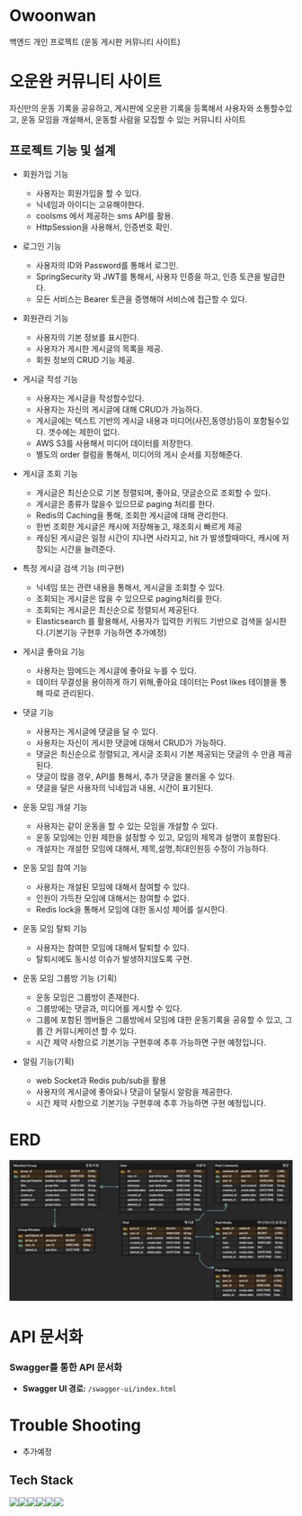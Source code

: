 # Owoonwan
백엔드 개인 프로젝트 (운동 게시판 커뮤니티 사이트)

#  오운완 커뮤니티 사이트


자신만의 운동 기록을 공유하고, 게시판에 오운완 기록을 등록해서 사용자와 소통할수있고, 
운동 모임을 개설해서, 운동할 사람을 모집할 수 있는 커뮤니티 사이트

## 프로젝트 기능 및 설계


- 회원가입 기능
  - 사용자는 회원가입을 할 수 있다.
  - 닉네임과 아이디는 고유해야한다.
  - coolsms 에서 제공하는 sms API를 활용.
  - HttpSession을 사용해서, 인증번호 확인.
  

- 로그인 기능
    - 사용자의 ID와 Password를 통해서 로그인.
    - SpringSecurity 와 JWT를 통해서, 사용자 인증을 하고, 인증 토큰을 발급한다.
    - 모든 서비스는 Bearer 토큰을 증명해야 서비스에 접근할 수 있다.


- 회원관리 기능
    - 사용자의 기본 정보를 표시한다.
    - 사용자가 게시한 게시글의 목록을 제공.
    - 회원 정보의 CRUD 기능 제공.


- 게시글 작성 기능
    - 사용자는 게시글을 작성할수있다.
    - 사용자는 자신의 게시글에 대해 CRUD가 가능하다.
    - 게시글에는 텍스트 기반의 게시글 내용과 미디어(사진,동영상)등이 포함될수있다. 갯수에는 제한이 없다. 
    - AWS S3를 사용해서 미디어 데이터를 저장한다.
    - 별도의 order 컬럼을 통해서, 미디어의 게시 순서를 지정해준다.


- 게시글 조회 기능
    - 게시글은 최신순으로 기본 정렬되며, 좋아요, 댓글순으로 조회할 수 있다.
    - 게시글은 종류가 많을수 있으므로 paging 처리를 한다.
    - Redis의 Caching을 통해, 조회한 게시글에 대해 관리한다.
    - 한번 조회한 게시글은 캐시에 저장해놓고, 재조회시 빠르게 제공
    - 캐싱된 게시글은 일정 시간이 지나면 사라지고, hit 가 발생할때마다, 캐시에 저장되는 
  시간을 늘려준다.


- 특정 게시글 검색 기능 (미구현)
    - 닉네임 또는 관련 내용을 통해서, 게시글을 조회할 수 있다.
    - 조회되는 게시글은 많을 수 있으므로 paging처리를 한다.
    - 조회되는 게시글은 최신순으로 정렬되서 제공된다.
    - Elasticsearch 를 활용해서, 사용자가 입력한 키워드 기반으로 검색을 실시한다.(기본기능 구현후 가능하면 추가예정)


- 게시글 좋아요 기능
    - 사용자는 맘에드는 게시글에 좋아요 누를 수 있다.
    - 데이터 무결성을 용이하게 하기 위해,좋아요 데이터는 Post likes 테이블을 통해 따로 관리된다.


- 댓글 기능
    - 사용자는 게시글에 댓글을 달 수 있다.
    - 사용자는 자신이 게시한 댓글에 대해서 CRUD가 가능하다.
    - 댓글은 최신순으로 정렬되고, 게시글 조회시 기본 제공되는 댓글의 수 만큼 제공된다.
    - 댓글이 많을 경우, API를 통해서, 추가 댓글을 불러올 수 있다.
    - 댓글을 달은 사용자의 닉네임과 내용, 시간이 표기된다.
    

- 운동 모임 개설 기능
  - 사용자는 같이 운동을 할 수 있는 모임을 개설할 수 있다.
  - 운동 모임에는 인원 제한을 설정할 수 있고, 모임의 제목과 설명이 포함된다.
  - 개설자는 개설한 모임에 대해서, 제목,설명,최대인원등 수정이 가능하다.


- 운동 모임 참여 기능
  - 사용자는 개설된 모임에 대해서 참여할 수 있다.
  - 인원이 가득찬 모임에 대해서는 참여할 수 없다.
  - Redis lock을 통해서 모임에 대한 동시성 제어를 실시한다.


- 운동 모임 탈퇴 기능
  - 사용자는 참여한 모임에 대해서 탈퇴할 수 있다.
  - 탈퇴시에도 동시성 이슈가 발생하지않도록 구현.


- 운동 모임 그룹방 기능 (기획)
  - 운동 모임은 그룹방이 존재한다.
  - 그룹방에는 댓글과, 미디어를 게시할 수 있다.
  - 그룹에 포함된 멤버들은 그룹방에서 모임에 대한 운동기록을 공유할 수 있고, 그룹 간 커뮤니케이션 할 수 있다.
  - 시간 제약 사항으로 기본기능 구현후에 추후 가능하면 구현 예정입니다.


- 알림 기능(기획)
    - web Socket과 Redis pub/sub을 활용
    - 사용자의 게시글에 좋아요나 댓글이 달릴시 알람을 제공한다.
    - 시간 제약 사항으로 기본기능 구현후에 추후 가능하면 구현 예정입니다.

# ERD

![ER diagram](image/ERD.png)

# API 문서화

### Swagger를 통한 API 문서화

- **Swagger UI 경로:** `/swagger-ui/index.html`

# Trouble Shooting

- 추가예정

## Tech Stack

<img src="https://img.shields.io/badge/Spring-6DB33F?style=for-the-badge&logo=spring&logoColor=white"><img src="https://img.shields.io/badge/MySQL-4479A1?style=for-the-badge&logo=mysql&logoColor=white"><img src="https://img.shields.io/badge/Amazon%20S3-569A31?style=for-the-badge&logo=amazon-s3&logoColor=white"><img src="https://img.shields.io/badge/Git-F05032?style=for-the-badge&logo=git&logoColor=white"><img src="https://img.shields.io/badge/Redis-DC382D?style=for-the-badge&logo=redis&logoColor=white"><img src="https://img.shields.io/badge/Spring%20Security-6DB33F?style=for-the-badge&logo=spring-security&logoColor=white">
